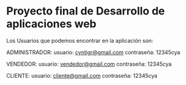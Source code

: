 # Proyecto final de Desarrollo de aplicaciones web

Los Usuarios que podemos encontrar en la aplicación son:

ADMINISTRADOR:
usuario: cyntigr@gmail.com
contraseña: 12345cya

VENDEDOR:
usuario: vendedor@gmail.com
contraseña: 12345cya

CLIENTE:
usuario: cliente@gmail.com
contraseña: 12345cya
